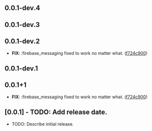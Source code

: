 ## 0.0.1-dev.4
## 0.0.1-dev.3
## 0.0.1-dev.2

 - **FIX**: :firebase_messaging fixed to work no matter what. ([f724c900](https://github.com/yegobox/flipper/commit/f724c900a590081442fb2eef35b25d7842a4be29))

## 0.0.1-dev.1
## 0.0.1+1

 - **FIX**: :firebase_messaging fixed to work no matter what. ([f724c900](https://github.com/FirebaseExtended/flutterfire/commit/f724c900a590081442fb2eef35b25d7842a4be29))

## [0.0.1] - TODO: Add release date.

* TODO: Describe initial release.
